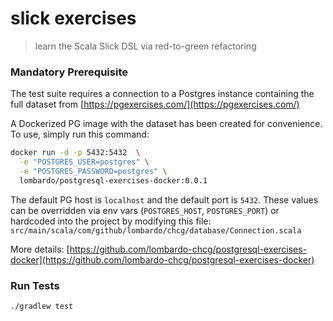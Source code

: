 # slick exercises

> learn the Scala Slick DSL via red-to-green refactoring

### Mandatory Prerequisite

The test suite requires a connection to a Postgres instance containing the full dataset from [https://pgexercises.com/](https://pgexercises.com/)

A Dockerized PG image with the dataset has been created for convenience.  To use, simply run this command:

```sh
docker run -d -p 5432:5432  \
  -e "POSTGRES_USER=postgres" \
  -e "POSTGRES_PASSWORD=postgres" \
  lombardo/postgresql-exercises-docker:0.0.1
```

The default PG host is `localhost` and the default port is `5432`.  These values can be overridden via env vars (`POSTGRES_HOST`, `POSTGRES_PORT`) or hardcoded into the project by modifying this file: `src/main/scala/com/github/lombardo/chcg/database/Connection.scala` 

More details: [https://github.com/lombardo-chcg/postgresql-exercises-docker](https://github.com/lombardo-chcg/postgresql-exercises-docker)

### Run Tests
```
./gradlew test
```
